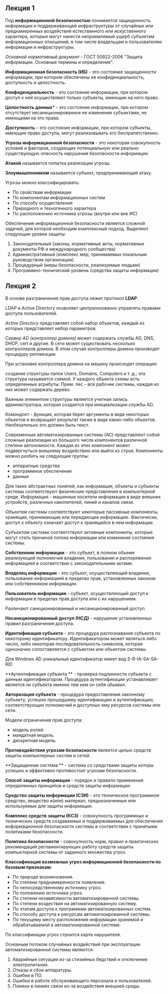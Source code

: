 ## Лекция 1

Под **информационной безопасностью** понимается защищенность информации и поддерживающей инфраструктуры от случайных или преднамеренных воздействий естественного или искуственного характера, которые могут нанести неприемлемый ущерб субъектам информационных отношений, в том числе владельцам и пользователям информации и инфраструктуры.

*Основной нормативный документ* - ГОСТ 50922-2006 "Защита информации. Основные термины и определения".

**Информационная безопасность (ИБ)** - это состояние защищенности информации, при котором обеспечены ее конфиденциальность, доступность и целостность.

**Конфиденциальность** - это состояние информации, при котором доступ к ней осуществляют только субъекты, имеющие на него право.

**Целостность данных*** - это состояние информации, при котором отсутствует несанкционированное ее изменение субъектами, не имеющими на это права.

**Доступность** - это состояние информации, при котором субъекты, имеющие право доступа, могут реализовывать его беспрепятственно.

**Угрозы информационной безопасности** - это некоторая совокупность условий и факторов, создающих потенциальную или реально существующую опасность нарушения безопасности информации.

**Атакой** называется попытка реализации угрозы.

**Злоумышленником** называется субъект, предпринимающий атаку.

Угрозы можно классифицировать:
- По свойствам информации
- По компонентам информационных систем
- По способу осуществления
- Природного и техногенного характера
- По расположению источника угрозы (внутри или вне ИС)

Обеспечение информационной безопасности является сложной задачей, для которой необходим комплексный подход. Выделяют следующие уровни защиты:
1. Законодательный (законы, нормативные акты, нормативные документы РФ и международного сообщества)
2. Административный (комплекс мер, принимаемых локальным руководством организации)
3. Процедурный (меры безопасности, реализуемые людьми)
4. Программно-технический уровень (средства защиты информации)

## Лекция 2

В основе разграничения прав доступа лежит протокол **LDAP**.

LDAP и Active Directory позволяет централизованно управлять правами доступа пользователей.

*Active Directory* представляет собой набор объектов, каждый из которых представляет набор параметров. 

*Сервер AD (контроллер домена)* может содержать службы AD, DNS, DHCP, cert и другие. В сети может существовать несколько контроллеров домена. В этом случае контроллеры домена производят процедуру репликации.

При установке контроллера домена на машину происходят операции:

создание структуры папок Users, Domains, Computers и т. д.; эта структура называется схемой. У каждого объекта схемы есть определенные атрибуты. Прим. лес - все рабочие системы, каждая из них может содержать дерево.

Важным элементом структуры является учетная запись администратора, которая создается при инициализации службы AD. 

*Командлет* - функция, которая берет аргументы в виде некоторых объектов и возвращает результат также в виде каких-либо объектов. Необязательно это должен быть текст.

Современные автоматизированные системы (АС) представляют собой сложные реализации из большого числа компонентов различной степени автономности. Каждая из этих компонент может подвергнуться внешнему воздействию или выйти из строя. Компоненты можно разбить на следующие группы:

- аппаратные средства
- программное обеспечение
- данные

Для таких абстрактных понятий, как информация, объекты и субъекты системы соответствуют физические представления в компьютерной среде. Информация - машинные носители информации в виде внешних устройств, различных накопителей, линий и каналов связи.

*Объектам системы* соответствуют некоторые пассивные компоненты, хранящие, принимающие или передающие информацию. Фактически, доступ к объекту означает доступ к хранящейся в нем информации.

*Субъектам системы* соответствуют активные компоненты, которые могут стать причиной потока информации или изменения состояния системы.

**Собственник информации** - это субъект, в полном объеме реализующий полномочия владения, пользования и распоряжения информацией в соответствии с законодательными актами.

**Владелец информации** - это субъект, осуществляющий владение, пользование информацией в пределах прав, установленных законом или собственником информации.

**Пользователь информации** - субъект, осуществляющий доступ к информации в пределах прав доступа или с их нарушением.

Различают санкционированный и несанкционированный доступ.

**Несанкционированный доступ (НСД)** - нарушение установленных правил разграничения доступа.

**Идентификация субъекта** - это процедура распознавания субъекта по некоторому идентификатору. Идентификатором может являться либо число, либо некоторая последовательность символов, которая однозначно сопоставляется с субъектом или объектом системы.

Для Windows AD уникальный идентификатор имеет вид S-R-IA-SA-SA-RID

**Аутентификация субъекта ** - проверка подлинности субъекта с данным идентификатором. Процедура аутентификации устанавливает является ли субъекта именно тем кем он себя обьявил.

**Авторизация субъекта** - процедура предоставления законному субъекту, успешно прошедшему идентификацию и аутентификацию, соответствующих полномочий и доступных ему ресурсов системы или сети.

 Модели ограничения прав доступа:

* модель ролей.
* мандатная модель.
* дискретная модель.

**Противодействия угрозам безопасности** является целью средств защиты компьютерных систем и сетей.

**Защищенная система ** - система со средствами защиты которы успешно и эффективно противостоит угрозам безопасности.

**Способ защиты информации** - порядок и правило применения определенных принципов и средств защиты информации.

**Средство защиты информации (СЗИ)**  - это техническое программное средство, вещество и(или) материал, предназначенные или используемые для защиты информации.

**Комплекс средств защиты (КСЗ)** - совокупность программных и технических средств создаваемых и поддерживаемых для обеспечения информационной безопасности системы в соответствии с принятыми политиками безопасности.

**Политика безопасности** - совокупность норм, правил и практических рекомендаций регламентирующих работу средств защиты компьютерной системы от заданного множества угроз.

**Классификация возможных угроз информационной безопасности по базовым признакам:**

* По природе возникновения.
* По степени преднамеренности  появления.
* По непосредственному источнику угроз.
* По положению источника угроз.
* По степени независимости автоматизированной системы.
* По степени воздествия на автоматизированную систему.
* По этапам доступа к программам автоматизированных систем.
* По способу доступа к ресурсам автоматизированной системы.
* По текущему месту расположения информации хранимой и обрабатываемой в автоматизированной системе. 

По классификации угроз строится карта нарушителя.

Основным потоком случайных воздействий при эксплуатации автоматизированной системы являются:

1. Аварийные ситуации из-за стихийных бедствий и отключение электропитания.
2. Отказы и сбои аппаратуры.
3. Ошибки в ПО.
4. Ошибки в работе обслуживающего персонала и пользователей.
5. Помехи в линиях связи из-за воздействия внешней среды.
